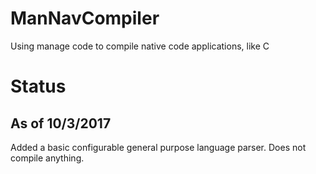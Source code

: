 # ManNavCompiler
Using manage code to compile native code applications, like C


# Status

## As of 10/3/2017
Added a basic configurable general purpose language parser. Does not compile anything.
